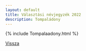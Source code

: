 ```yaml
---
layout: default
title: Választási névjegyzék 2022
description: Tompaládony
---
```


{% include Tompalaadony.html %}

[Vissza](./)